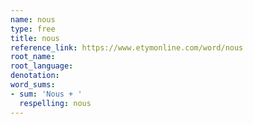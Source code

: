 ```yaml
---
name: nous
type: free
title: nous
reference_link: https://www.etymonline.com/word/nous
root_name: 
root_language: 
denotation: 
word_sums:
- sum: 'Nous + '
  respelling: nous
---
```

